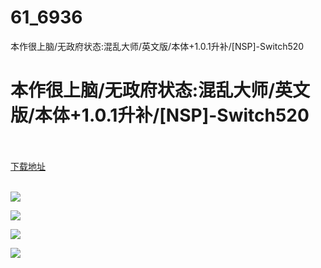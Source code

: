 # 61_6936
本作很上脑/无政府状态:混乱大师/英文版/本体+1.0.1升补/[NSP]-Switch520
# 本作很上脑/无政府状态:混乱大师/英文版/本体+1.0.1升补/[NSP]-Switch520
 <br/></br>
[下载地址](https://www.switch520.cc/article/6936 "下载地址")
<br/></br>

<p><span><strong><img src="https://www.switch520.cc/muke_img/upload_art_editor_20201025-1_413da5e2e3f4c6e04a52fe25322507ac.jpg"></strong></span></p>
<p><span><strong><img src="https://www.switch520.cc/muke_img/upload_art_editor_20201025-1_fd94db3cd61aeb4735002d07818d9965.jpg"></strong></span></p>
<p><span><strong><img src="https://www.switch520.cc/muke_img/upload_art_editor_20201025-1_c2d397a99a7d6f971725f50ad30cb6ac.jpg"></strong></span></p>
<p><span><strong><img src="https://www.switch520.cc/muke_img/upload_art_editor_20201025-1_8cb2cd0e66d20a96fbb06bc61dacbc77.jpg"></strong></span></p>
<p></p>
